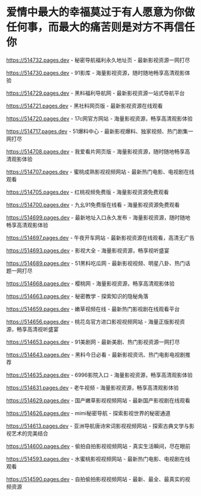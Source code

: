 # 爱情中最大的幸福莫过于有人愿意为你做任何事，而最大的痛苦则是对方不再信任你

https://514732.pages.dev - 秘密导航福利永久地址页 - 最新影视资源一网打尽

https://514730.pages.dev - 91影库 - 海量影视资源，随时随地畅享高清观影体验

https://514729.pages.dev - 黑料福利导航网 - 最新影视资源一站式导航平台

https://514721.pages.dev - 黑社料网页版 - 最新影视资源在线观看

https://514720.pages.dev - 17c网官方网站 - 海量影视资源，畅享高清观影体验

https://514717.pages.dev - 51爆料中心 - 最新影视爆料、独家视频、热门剧集一网打尽

https://514708.pages.dev - 我爱看片网页版 - 海量影视资源，随时随地畅享高清观影体验

https://514707.pages.dev - 蜜桃成熟影视视频网站 - 最新热门电影、电视剧在线观看

https://514705.pages.dev - 红桃视频免费版 - 海量影视资源免费观看

https://514700.pages.dev - 九幺91免费版在线看 - 海量影视资源免费观看

https://514699.pages.dev - 最新地址入口永久发布 - 海量影视资源，随时随地畅享高清观影体验

https://514697.pages.dev - 午夜开车网站 - 最新影视资源在线观看，高清无广告

https://514693.pages.dev - 影视大全 - 海量影视资源，畅享视听盛宴

https://514689.pages.dev - 51黑料吃瓜网 - 最新影视视频、明星八卦、热门话题一网打尽

https://514668.pages.dev - 樱桃网 - 海量影视资源，畅享高清观影体验

https://514663.pages.dev - 秘密教学 - 探索知识的隐秘角落

https://514659.pages.dev - 嫩草视频在线 - 最新热门影视剧在线观看平台

https://514656.pages.dev - 桃花岛官方进口影视视频网站 - 海量正版影视资源，畅享高清视听盛宴

https://514653.pages.dev - 91美剧网 - 最新美剧、热门影视资源一网打尽

https://514643.pages.dev - 黑料今日必看 - 最新影视资讯、热门电影电视剧推荐

https://514635.pages.dev - 6996影院入口 - 海量影视资源，畅享高清观影体验

https://514631.pages.dev - 老牛视频 - 海量影视资源，畅享高清观影体验

https://514629.pages.dev - 国产嫩草影视视频网站 - 最新国产影视剧在线观看

https://514626.pages.dev - mimi秘密导航 - 探索影视世界的秘密通道

https://514613.pages.dev - 亚洲导航唐诗宋词影视视频网站 - 探索古典文学与影视艺术的完美结合

https://514600.pages.dev - 偷拍自拍影视视频网站 - 真实生活瞬间，尽在眼前

https://514593.pages.dev - 水蜜桃影视视频网站 - 最新热门电影、电视剧在线观看

https://514590.pages.dev - 自拍偷拍影视视频网站 - 最新、最全、最真实的视频资源

